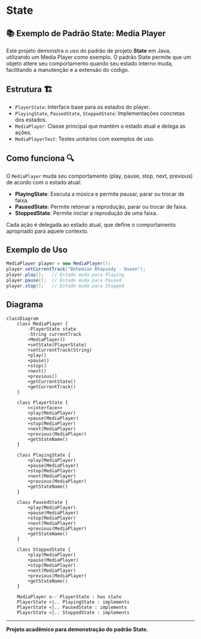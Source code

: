 # State

## 📚 Exemplo de Padrão State: Media Player

Este projeto demonstra o uso do padrão de projeto **State** em Java, utilizando um Media Player como exemplo. O padrão State permite que um objeto altere seu comportamento quando seu estado interno muda, facilitando a manutenção e a extensão do código.

## Estrutura 🏗️

- `PlayerState`: Interface base para os estados do player.
- `PlayingState`, `PausedState`, `StoppedState`: Implementações concretas dos estados.
- `MediaPlayer`: Classe principal que mantém o estado atual e delega as ações.
- `MediaPlayerTest`: Testes unitários com exemplos de uso.

## Como funciona 🔍

O `MediaPlayer` muda seu comportamento (play, pause, stop, next, previous) de acordo com o estado atual:
- **PlayingState**: Executa a música e permite pausar, parar ou trocar de faixa.
- **PausedState**: Permite retomar a reprodução, parar ou trocar de faixa.
- **StoppedState**: Permite iniciar a reprodução de uma faixa.

Cada ação é delegada ao estado atual, que define o comportamento apropriado para aquele contexto.

## Exemplo de Uso

```java
MediaPlayer player = new MediaPlayer();
player.setCurrentTrack("Bohemian Rhapsody - Queen");
player.play();   // Estado muda para Playing
player.pause();  // Estado muda para Paused
player.stop();   // Estado muda para Stopped
```

## Diagrama
```mermaid
classDiagram
    class MediaPlayer {
        -PlayerState state
        -String currentTrack
        +MediaPlayer()
        +setState(PlayerState)
        +setCurrentTrack(String)
        +play()
        +pause()
        +stop()
        +next()
        +previous()
        +getCurrentState()
        +getCurrentTrack()
    }
    
    class PlayerState {
        <<interface>>
        +play(MediaPlayer)
        +pause(MediaPlayer)
        +stop(MediaPlayer)
        +next(MediaPlayer)
        +previous(MediaPlayer)
        +getStateName()
    }
    
    class PlayingState {
        +play(MediaPlayer)
        +pause(MediaPlayer)
        +stop(MediaPlayer)
        +next(MediaPlayer)
        +previous(MediaPlayer)
        +getStateName()
    }
    
    class PausedState {
        +play(MediaPlayer)
        +pause(MediaPlayer)
        +stop(MediaPlayer)
        +next(MediaPlayer)
        +previous(MediaPlayer)
        +getStateName()
    }
    
    class StoppedState {
        +play(MediaPlayer)
        +pause(MediaPlayer)
        +stop(MediaPlayer)
        +next(MediaPlayer)
        +previous(MediaPlayer)
        +getStateName()
    }
    
    MediaPlayer o-- PlayerState : has state
    PlayerState <|.. PlayingState : implements
    PlayerState <|.. PausedState : implements
    PlayerState <|.. StoppedState : implements
```

---

**Projeto acadêmico para demonstração do padrão State.**
